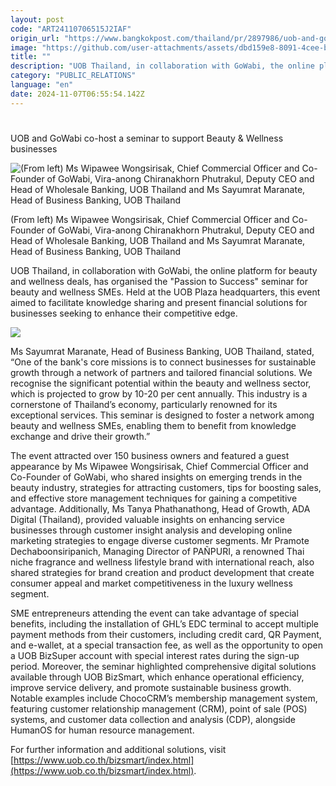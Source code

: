 ```yaml
---
layout: post
code: "ART24110706515J2IAF"
origin_url: "https://www.bangkokpost.com/thailand/pr/2897986/uob-and-gowabi-co-host-a-seminar-to-support-beauty-wellness-businesses"
image: "https://github.com/user-attachments/assets/dbd159e8-8091-4cee-bf3b-b0374ccf887f"
title: ""
description: "UOB Thailand, in collaboration with GoWabi, the online platform for beauty and wellness deals, has organised the \"Passion to Success\" seminar for beauty and wellness SMEs. Held at the UOB Plaza headquarters, this event aimed to facilitate knowledge sharing and present financial solutions for businesses seeking to enhance their competitive edge."
category: "PUBLIC_RELATIONS"
language: "en"
date: 2024-11-07T06:55:54.142Z
---
```


# 

UOB and GoWabi co-host a seminar to support Beauty & Wellness businesses

![(From left) Ms Wipawee Wongsirisak, Chief Commercial Officer and Co-Founder of GoWabi, Vira-anong Chiranakhorn Phutrakul, Deputy CEO and Head of Wholesale Banking, UOB Thailand and Ms Sayumrat Maranate, Head of Business Banking, UOB Thailand](https://static.bangkokpost.com/media/content/20241107/c1_2897986.jpg)

(From left) Ms Wipawee Wongsirisak, Chief Commercial Officer and Co-Founder of GoWabi, Vira-anong Chiranakhorn Phutrakul, Deputy CEO and Head of Wholesale Banking, UOB Thailand and Ms Sayumrat Maranate, Head of Business Banking, UOB Thailand

UOB Thailand, in collaboration with GoWabi, the online platform for beauty and wellness deals, has organised the "Passion to Success" seminar for beauty and wellness SMEs. Held at the UOB Plaza headquarters, this event aimed to facilitate knowledge sharing and present financial solutions for businesses seeking to enhance their competitive edge.

![](https://github.com/user-attachments/assets/98841c78-83d9-4d8f-b4f3-95db9bd6b08b)

Ms Sayumrat Maranate, Head of Business Banking, UOB Thailand, stated, “One of the bank's core missions is to connect businesses for sustainable growth through a network of partners and tailored financial solutions. We recognise the significant potential within the beauty and wellness sector, which is projected to grow by 10-20 per cent annually. This industry is a cornerstone of Thailand’s economy, particularly renowned for its exceptional services. This seminar is designed to foster a network among beauty and wellness SMEs, enabling them to benefit from knowledge exchange and drive their growth.”

The event attracted over 150 business owners and featured a guest appearance by Ms Wipawee Wongsirisak, Chief Commercial Officer and Co-Founder of GoWabi, who shared insights on emerging trends in the beauty industry, strategies for attracting customers, tips for boosting sales, and effective store management techniques for gaining a competitive advantage. Additionally, Ms Tanya Phathanathong, Head of Growth, ADA Digital (Thailand), provided valuable insights on enhancing service businesses through customer insight analysis and developing online marketing strategies to engage diverse customer segments. Mr Pramote Dechaboonsiripanich, Managing Director of PAÑPURI, a renowned Thai niche fragrance and wellness lifestyle brand with international reach, also shared strategies for brand creation and product development that create consumer appeal and market competitiveness in the luxury wellness segment.

SME entrepreneurs attending the event can take advantage of special benefits, including the installation of GHL’s EDC terminal to accept multiple payment methods from their customers, including credit card, QR Payment, and e-wallet, at a special transaction fee, as well as the opportunity to open a UOB BizSuper account with special interest rates during the sign-up period. Moreover, the seminar highlighted comprehensive digital solutions available through UOB BizSmart, which enhance operational efficiency, improve service delivery, and promote sustainable business growth. Notable examples include ChocoCRM’s membership management system, featuring customer relationship management (CRM), point of sale (POS) systems, and customer data collection and analysis (CDP), alongside HumanOS for human resource management.

For further information and additional solutions, visit [https://www.uob.co.th/bizsmart/index.html](https://www.uob.co.th/bizsmart/index.html).